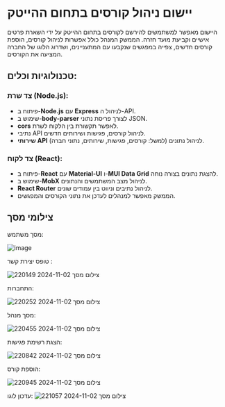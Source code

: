 # יישום ניהול קורסים בתחום ההייטק

היישום מאפשר למשתמשים להירשם לקורסים בתחום ההייטק על ידי השארת פרטים אישיים וקביעת מועד חזרה. הממשק המנהל כולל אפשרות לניהול קורסים, הוספת קורסים חדשים, צפייה במפגשים שנקבעו עם המתעניינים, ושדרוג הלוגו של החברה המציעה את הקורסים.

## טכנולוגיות וכלים:

### צד שרת (Node.js):
- פיתוח ב-**Node.js** עם **Express** לניהול ה-API.
- שימוש ב-**body-parser** לצורך פריסת נתוני JSON.
- **cors** לאפשר תקשורת בין הלקוח לשרת.
- נתיבי API לניהול קורסים, פגישות ושירותים חדשים.
- **שירותי API** לניהול נתונים (למשל: קורסים, פגישות, שירותים, נתוני חברה).
  
### צד לקוח (React):
- פיתוח ב-**React** עם **Material-UI** ו-**MUI Data Grid** להצגת נתונים בצורה נוחה.
- שימוש ב-**MobX** לניהול מצב המשתמשים והנתונים.
- **React Router** לניהול נתיבים וניווט בין עמודים שונים.
- הממשק מאפשר למנהלים לעדכן את נתוני הקורסים והמפגשים.





## צילומי מסך
מסך משתמש:

![image](https://github.com/user-attachments/assets/4820ca5c-65d0-4be6-ba7d-44d75b995c82)




טופס יצירת קשר :

![צילום מסך 2024-11-02 220149](https://github.com/user-attachments/assets/cbaf7944-34ac-474e-aaf8-26a55bd9745c)


התחברות:

![צילום מסך 2024-11-02 220252](https://github.com/user-attachments/assets/5a88b434-d659-4155-8571-31636858afa8)

מסך מנהל:

![צילום מסך 2024-11-02 220455](https://github.com/user-attachments/assets/90fd6152-9201-4aaf-bce2-bc137be41019)

הצגת רשימת פגישות:

![צילום מסך 2024-11-02 220842](https://github.com/user-attachments/assets/e81f5b5f-db78-48ca-98d3-f2028a86ddba)

הוספת קורס:

![צילום מסך 2024-11-02 220945](https://github.com/user-attachments/assets/2d995d2f-b9ce-477b-8841-b0509115a039)

עדכון לוגו:
![צילום מסך 2024-11-02 221057](https://github.com/user-attachments/assets/dab06226-803b-488b-a780-19145c73c11f)








